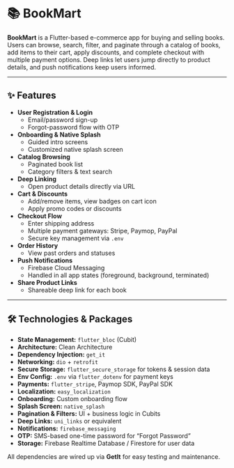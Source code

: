 # 📚 BookMart

**BookMart** is a Flutter-based e-commerce app for buying and selling books. Users can browse, search, filter, and paginate through a catalog of books, add items to their cart, apply discounts, and complete checkout with multiple payment options. Deep links let users jump directly to product details, and push notifications keep users informed.

---

## ✨ Features

- **User Registration & Login**  
  - Email/password sign-up  
  - Forgot-password flow with OTP  
- **Onboarding & Native Splash**  
  - Guided intro screens  
  - Customized native splash screen  
- **Catalog Browsing**  
  - Paginated book list  
  - Category filters & text search  
- **Deep Linking**  
  - Open product details directly via URL  
- **Cart & Discounts**  
  - Add/remove items, view badges on cart icon  
  - Apply promo codes or discounts  
- **Checkout Flow**  
  - Enter shipping address  
  - Multiple payment gateways: Stripe, Paymop, PayPal  
  - Secure key management via `.env`  
- **Order History**  
  - View past orders and statuses  
- **Push Notifications**  
  - Firebase Cloud Messaging  
  - Handled in all app states (foreground, background, terminated)  
- **Share Product Links**  
  - Shareable deep link for each book  

---

## 🛠️ Technologies & Packages

- **State Management:** `flutter_bloc` (Cubit)  
- **Architecture:** Clean Architecture  
- **Dependency Injection:** `get_it`  
- **Networking:** `dio` + `retrofit`  
- **Secure Storage:** `flutter_secure_storage` for tokens & session data  
- **Env Config:** `.env` via `flutter_dotenv` for payment keys  
- **Payments:** `flutter_stripe`, Paymop SDK, PayPal SDK  
- **Localization:** `easy_localization`  
- **Onboarding:** Custom onboarding flow  
- **Splash Screen:** `native_splash`  
- **Pagination & Filters:** UI + business logic in Cubits  
- **Deep Links:** `uni_links` or equivalent  
- **Notifications:** `firebase_messaging`  
- **OTP:** SMS-based one-time password for “Forgot Password”  
- **Storage:** Firebase Realtime Database / Firestore for user data  

All dependencies are wired up via **GetIt** for easy testing and maintenance.
